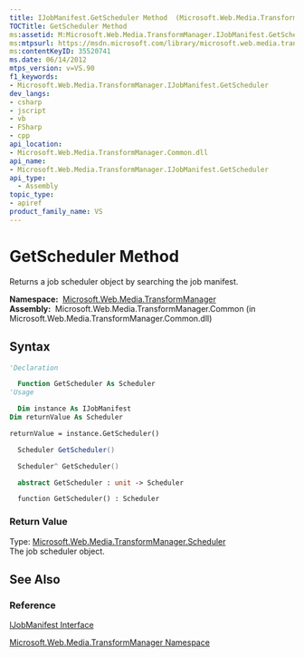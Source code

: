 ```yaml
---
title: IJobManifest.GetScheduler Method  (Microsoft.Web.Media.TransformManager)
TOCTitle: GetScheduler Method
ms:assetid: M:Microsoft.Web.Media.TransformManager.IJobManifest.GetScheduler
ms:mtpsurl: https://msdn.microsoft.com/library/microsoft.web.media.transformmanager.ijobmanifest.getscheduler(v=VS.90)
ms:contentKeyID: 35520741
ms.date: 06/14/2012
mtps_version: v=VS.90
f1_keywords:
- Microsoft.Web.Media.TransformManager.IJobManifest.GetScheduler
dev_langs:
- csharp
- jscript
- vb
- FSharp
- cpp
api_location:
- Microsoft.Web.Media.TransformManager.Common.dll
api_name:
- Microsoft.Web.Media.TransformManager.IJobManifest.GetScheduler
api_type:
  - Assembly
topic_type:
- apiref
product_family_name: VS
---
```


# GetScheduler Method

Returns a job scheduler object by searching the job manifest.

**Namespace:**  [Microsoft.Web.Media.TransformManager](microsoft-web-media-transformmanager-namespace.md)  
**Assembly:**  Microsoft.Web.Media.TransformManager.Common (in Microsoft.Web.Media.TransformManager.Common.dll)

## Syntax

```vb
'Declaration

  Function GetScheduler As Scheduler
'Usage

  Dim instance As IJobManifest
Dim returnValue As Scheduler

returnValue = instance.GetScheduler()
```

```csharp
  Scheduler GetScheduler()
```

```cpp
  Scheduler^ GetScheduler()
```

``` fsharp
  abstract GetScheduler : unit -> Scheduler 
```

```jscript
  function GetScheduler() : Scheduler
```

### Return Value

Type: [Microsoft.Web.Media.TransformManager.Scheduler](scheduler-class-microsoft-web-media-transformmanager.md)  
The job scheduler object.  

## See Also

### Reference

[IJobManifest Interface](ijobmanifest-interface-microsoft-web-media-transformmanager.md)

[Microsoft.Web.Media.TransformManager Namespace](microsoft-web-media-transformmanager-namespace.md)
